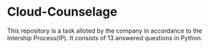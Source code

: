 # Cloud-Counselage
This repository is a task alloted by the company in accordance to the Intership Process(IP). It consists of 13 answered questions in Python.
